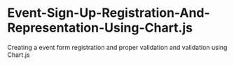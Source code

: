 # Event-Sign-Up-Registration-And-Representation-Using-Chart.js
 Creating a event form registration and proper validation and validation using Chart.js
